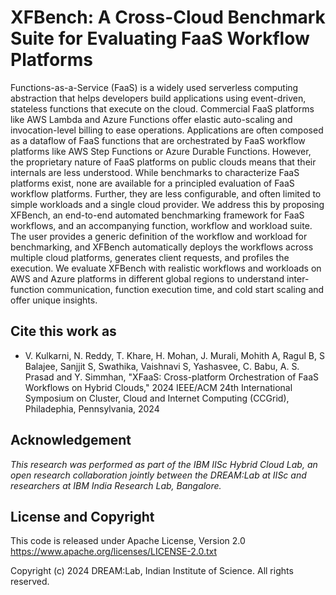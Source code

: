 # XFBench: A Cross-Cloud Benchmark Suite for Evaluating FaaS Workflow Platforms
Functions-as-a-Service (FaaS) is a widely used serverless computing abstraction that helps developers build applications using event-driven, stateless functions that execute on the cloud. Commercial FaaS platforms like AWS Lambda and Azure Functions offer elastic auto-scaling and invocation-level billing to ease operations. Applications are often composed as a dataflow of FaaS functions that are orchestrated by FaaS workflow platforms like AWS Step Functions or Azure Durable Functions. However, the proprietary nature of FaaS platforms on public clouds means that their internals are less understood. While benchmarks to characterize FaaS platforms exist, none are available for a principled evaluation of FaaS workflow platforms. Further, they are less configurable, and often limited to simple workloads and a single cloud provider. We address this by proposing XFBench, an end-to-end automated benchmarking framework for FaaS workflows, and an accompanying function, workflow and workload suite. The user provides a generic definition of the workflow and workload for benchmarking, and XFBench automatically deploys the workflows across multiple cloud platforms, generates client requests, and profiles the execution. We evaluate XFBench with realistic workflows and workloads on AWS and Azure platforms in different global regions to understand inter-function communication, function execution time, and cold start scaling and offer unique insights.

## Cite this work as
* V. Kulkarni, N. Reddy, T. Khare, H. Mohan, J. Murali, Mohith A, Ragul B, S Balajee, Sanjjit S, Swathika, Vaishnavi S, Yashasvee, C. Babu, A. S. Prasad and Y. Simmhan, "XFaaS: Cross-platform Orchestration of FaaS Workflows on Hybrid Clouds," 2024 IEEE/ACM 24th International Symposium on Cluster, Cloud and Internet Computing (CCGrid), Philadephia, Pennsylvania, 2024

## Acknowledgement
*This research was performed as part of the IBM IISc Hybrid Cloud Lab, an open research collaboration jointly between the DREAM:Lab at IISc and researchers at IBM India Research Lab, Bangalore.*

## License and Copyright
This code is released under Apache License, Version 2.0
https://www.apache.org/licenses/LICENSE-2.0.txt

Copyright (c) 2024 DREAM:Lab, Indian Institute of Science. All rights reserved.